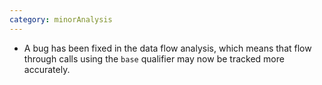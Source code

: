 ```yaml
---
category: minorAnalysis
---
```

* A bug has been fixed in the data flow analysis, which means that flow through calls using the `base` qualifier may now be tracked more accurately.